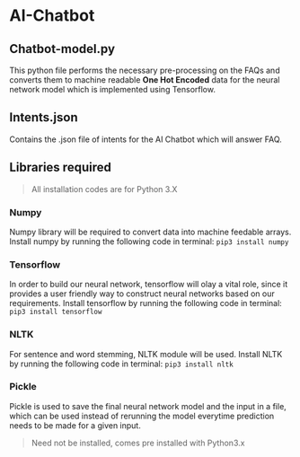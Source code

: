 # AI-Chatbot

## Chatbot-model.py
This python file performs the necessary pre-processing on the FAQs and converts them to machine readable **One Hot Encoded** data for the neural network model which is implemented using Tensorflow.

## Intents.json
Contains the .json file of intents for the AI Chatbot which will answer FAQ.


## Libraries required
> All installation codes are for Python 3.X
### Numpy
Numpy library will be required to convert data into machine feedable arrays.
Install numpy by running the following code in terminal:
`pip3 install numpy`

### Tensorflow
In order to build our neural network, tensorflow will olay a vital role,
since it provides a user friendly way to construct neural networks based
on our requirements.
Install tensorflow by running the following code in terminal:
`pip3 install tensorflow`

### NLTK
For sentence and word stemming, NLTK module will be used.
Install NLTK by running the following code in terminal:
`pip3 install nltk`

### Pickle
Pickle is used to save the final neural network model and the input in a file, which can be used
instead of rerunning the model everytime prediction needs to be made for a given input.
>Need not be installed, comes pre installed with Python3.x


